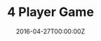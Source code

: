 ---
title: 4 Player Game
summary: My First Game. Not the Best, But Rather The Not Bad :rocket:.
tags:
- Deep Learning
date: "2016-04-27T00:00:00Z"

# Optional external URL for project (replaces project detail page).
external_link: "https://septicwahab007.github.io/4ppg.github.io/"

image:
  caption: Photo by rawpixel on Unsplash
  focal_point: Smart

links:
- icon: twitter
  icon_pack: fab
  name: Follow
  url: https://twitter.com/abdul1slauncher
url_code: ""
url_pdf: ""
url_slides: ""
url_video: ""

# Slides (optional).
#   Associate this project with Markdown slides.
#   Simply enter your slide deck's filename without extension.
#   E.g. `slides = "example-slides"` references `content/slides/example-slides.md`.
#   Otherwise, set `slides = ""`.
#   slides: example
---